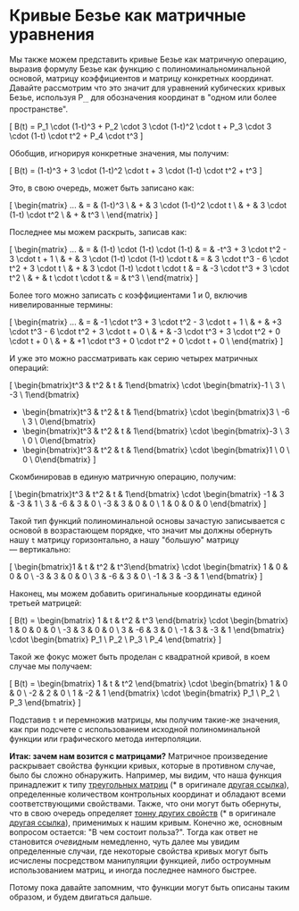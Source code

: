 # Кривые Безье как матричные уравнения

Мы также можем представить кривые Безье как матричную операцию, выразив формулу Безье как функцию с полиноминальноминальной основой, матрицу коэффициентов и матрицу конкретных координат. Давайте рассмотрим что это значит для уравнений кубических кривых Безье, используя P<sub>...</sub> для обозначения координат в "одном или более пространстве".

\[
B(t) = P_1 \cdot (1-t)^3 + P_2 \cdot 3 \cdot (1-t)^2 \cdot t + P_3 \cdot 3 \cdot (1-t) \cdot t^2 + P_4 \cdot t^3
\]

Обобщив, игнорируя конкретные значения, мы получим:

\[
B(t) = (1-t)^3 + 3 \cdot (1-t)^2 \cdot t + 3 \cdot (1-t) \cdot t^2 + t^3
\]

Это, в свою очередь, может быть записано как:

\[
  \begin{matrix}
   ... & = & (1-t)^3 \\
     & + & 3 \cdot (1-t)^2 \cdot t \\
     & + & 3 \cdot (1-t) \cdot t^2 \\
     & + & t^3 \\
  \end{matrix}
\]

Последнее мы можем раскрыть, записав как:

\[
  \begin{matrix}
   ... & = & (1-t) \cdot (1-t) \cdot (1-t) & = & -t^3 + 3 \cdot t^2 - 3 \cdot t + 1 \\
     & + & 3 \cdot (1-t) \cdot (1-t) \cdot t & = & 3 \cdot t^3 - 6 \cdot t^2 + 3 \cdot t \\
     & + & 3 \cdot (1-t) \cdot t \cdot t & = & -3 \cdot t^3 + 3 \cdot t^2 \\
     & + & t \cdot t \cdot t & = & t^3 \\
  \end{matrix}
\]

Более того можно записать с коэффициентами 1 и 0, включив нивелированные термины:

\[
  \begin{matrix}
   ... & = & -1 \cdot t^3 + 3 \cdot t^2 - 3 \cdot t + 1 \\
     & + & +3 \cdot t^3 - 6 \cdot t^2 + 3 \cdot t + 0 \\
     & + & -3 \cdot t^3 + 3 \cdot t^2 + 0 \cdot t + 0 \\
     & + & +1 \cdot t^3 + 0 \cdot t^2 + 0 \cdot t + 0 \\
  \end{matrix}
\]

И уже это можно рассматривать как серию четырех матричных операций:

\[
  \begin{bmatrix}t^3 & t^2 & t & 1\end{bmatrix} \cdot \begin{bmatrix}-1 \\ 3 \\ -3 \\ 1\end{bmatrix}
  + \begin{bmatrix}t^3 & t^2 & t & 1\end{bmatrix} \cdot \begin{bmatrix}3 \\ -6 \\ 3 \\ 0\end{bmatrix}
  + \begin{bmatrix}t^3 & t^2 & t & 1\end{bmatrix} \cdot \begin{bmatrix}-3 \\ 3 \\ 0 \\ 0\end{bmatrix}
  + \begin{bmatrix}t^3 & t^2 & t & 1\end{bmatrix} \cdot \begin{bmatrix}1 \\ 0 \\ 0 \\ 0\end{bmatrix}
\]

Скомбинировав в единую матричную операцию, получим:

\[
  \begin{bmatrix}t^3 & t^2 & t & 1\end{bmatrix} \cdot \begin{bmatrix}
      -1 &  3 & -3 & 1 \\
       3 & -6 &  3 & 0 \\
      -3 &  3 &  0 & 0 \\
       1 &  0 &  0 & 0
    \end{bmatrix}
\]

Такой тип функций полиноминальной основы зачастую записывается с основой в возрастающем порядке, что значит мы должны обернуть нашу `t` матрицу горизонтально, а нашу "большую" матрицу — вертикально:

\[
  \begin{bmatrix}1 & t & t^2 & t^3\end{bmatrix} \cdot \begin{bmatrix}
       1 &  0 &  0 & 0 \\
      -3 &  3 &  0 & 0 \\
       3 & -6 &  3 & 0 \\
      -1 &  3 & -3 & 1
    \end{bmatrix}
\]

Наконец, мы можем добавить оригинальные координаты единой третьей матрицей:

\[
  B(t) = \begin{bmatrix}
  1 & t & t^2 & t^3
  \end{bmatrix}
  \cdot
  \begin{bmatrix}
   1 &  0 &  0 & 0 \\
  -3 &  3 &  0 & 0 \\
   3 & -6 &  3 & 0 \\
  -1 &  3 & -3 & 1
  \end{bmatrix}
  \cdot
  \begin{bmatrix}
  P_1 \\ P_2 \\ P_3 \\ P_4
  \end{bmatrix}
\]

Такой же фокус может быть проделан с квадратной кривой, в коем случае мы получаем:

\[
  B(t) = \begin{bmatrix}
  1 & t & t^2
  \end{bmatrix}
  \cdot
  \begin{bmatrix}
   1 &  0 & 0 \\
  -2 &  2 & 0 \\
   1 & -2 & 1
  \end{bmatrix}
  \cdot
  \begin{bmatrix}
  P_1 \\ P_2 \\ P_3
  \end{bmatrix}
\]

Подставив `t` и перемножив матрицы, мы получим такие-же значения, как при подсчете с использованием исходной полиноминальной функции или графического метода интерполяции.

**Итак: зачем нам возится с матрицами?** Матричное произведение раскрывает свойства функции кривых, которые в противном случае, было бы сложно обнаружить. Например, мы видим, что наша функция принадлежит к типу [треугольных матриц](https://ru.wikipedia.org/wiki/%D0%A2%D1%80%D0%B5%D1%83%D0%B3%D0%BE%D0%BB%D1%8C%D0%BD%D0%B0%D1%8F_%D0%BC%D0%B0%D1%82%D1%80%D0%B8%D1%86%D0%B0) (* в оригинале [другая ссылка](https://en.wikipedia.org/wiki/Triangular_matrix)), определенные количеством контрольных координат и обладают всеми соответствующими свойствами. Также, что они могут быть обернуты, что в свою очередь определяет [тонну других свойств](https://ru.wikipedia.org/wiki/%D0%9E%D0%B1%D1%80%D0%B0%D1%82%D0%BD%D0%B0%D1%8F_%D0%BC%D0%B0%D1%82%D1%80%D0%B8%D1%86%D0%B0#%D0%A1%D0%B2%D0%BE%D0%B9%D1%81%D1%82%D0%B2%D0%B0_%D0%BE%D0%B1%D1%80%D0%B0%D1%82%D0%BD%D0%BE%D0%B9_%D0%BC%D0%B0%D1%82%D1%80%D0%B8%D1%86%D1%8B) (* в оригинале [другая ссылка](https://en.wikipedia.org/wiki/Invertible_matrix#The_invertible_matrix_theorem)), применимых к нашим кривым. Конечно же, основным вопросом остается: "В чем состоит польза?". Тогда как ответ не становится *очевидным* немедленно, чуть далее мы увидим определенные случаи, где некоторые свойства кривых могут быть исчислены посредством манипуляции функцией, либо остроумным использованием матриц, и иногда последнее намного быстрее.

Потому пока давайте запомним, что функции могут быть описаны таким образом, и будем двигаться дальше.